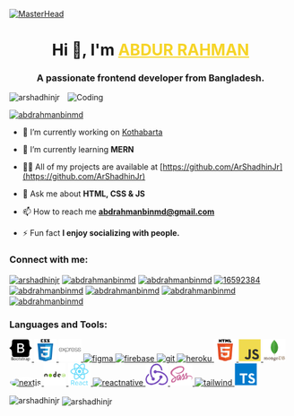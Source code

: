 [![MasterHead](https://repository-images.githubusercontent.com/588181932/e36ec678-7984-4cdd-8e4c-a3932772ff8e)](https://linkedin.com/in/abdrahmanbinmd)
<h1 align="center">Hi 🤝, I'm <a href="https://fb.com/abdrahmanbinmd" target="blank" style="color:#F6D426 ;">ABDUR RAHMAN</a></h1>
<h3 align="center">A passionate frontend developer from Bangladesh.</h3>
<img align="right" width="400" alt="Coding" src="https://miro.medium.com/v2/resize:fit:1358/1*gReLR6hZjwyBxHmfLN1AVw.gif">

<p align="left"> <img src="https://komarev.com/ghpvc/?username=arshadhinjr&label=Profile%20views&color=0e75b6&style=flat" alt="arshadhinjr" /> </p>

<p align="left"> <a href="https://twitter.com/abdrahmanbinmd" target="blank"><img src="https://img.shields.io/twitter/follow/abdrahmanbinmd?logo=twitter&style=for-the-badge" alt="abdrahmanbinmd" /></a> </p>

- 🔭 I’m currently working on [Kothabarta](https://github.com/ArShadhinJr/kothabarta)

- 🌱 I’m currently learning **MERN**

- 👨‍💻 All of my projects are available at [https://github.com/ArShadhinJr](https://github.com/ArShadhinJr)

- 💬 Ask me about **HTML, CSS & JS**

- 📫 How to reach me **abdrahmanbinmd@gmail.com**

- ⚡ Fun fact **I enjoy socializing with people.**

<h3 align="left">Connect with me:</h3>
<p align="left">
<a href="https://codepen.io/arshadhinjr" target="blank"><img align="center" src="https://raw.githubusercontent.com/rahuldkjain/github-profile-readme-generator/master/src/images/icons/Social/codepen.svg" alt="arshadhinjr" height="30" width="40" /></a>
<a href="https://twitter.com/abdrahmanbinmd" target="blank"><img align="center" src="https://raw.githubusercontent.com/rahuldkjain/github-profile-readme-generator/master/src/images/icons/Social/twitter.svg" alt="abdrahmanbinmd" height="30" width="40" /></a>
<a href="https://linkedin.com/in/abdrahmanbinmd" target="blank"><img align="center" src="https://raw.githubusercontent.com/rahuldkjain/github-profile-readme-generator/master/src/images/icons/Social/linked-in-alt.svg" alt="abdrahmanbinmd" height="30" width="40" /></a>
<a href="https://stackoverflow.com/users/16592384" target="blank"><img align="center" src="https://raw.githubusercontent.com/rahuldkjain/github-profile-readme-generator/master/src/images/icons/Social/stack-overflow.svg" alt="16592384" height="30" width="40" /></a>
<a href="https://fb.com/abdrahmanbinmd" target="blank"><img align="center" src="https://raw.githubusercontent.com/rahuldkjain/github-profile-readme-generator/master/src/images/icons/Social/facebook.svg" alt="abdrahmanbinmd" height="30" width="40" /></a>
<a href="https://instagram.com/abdrahmanbinmd" target="blank"><img align="center" src="https://raw.githubusercontent.com/rahuldkjain/github-profile-readme-generator/master/src/images/icons/Social/instagram.svg" alt="abdrahmanbinmd" height="30" width="40" /></a>
<a href="https://dribbble.com/abdrahmanbinmd" target="blank"><img align="center" src="https://raw.githubusercontent.com/rahuldkjain/github-profile-readme-generator/master/src/images/icons/Social/dribbble.svg" alt="abdrahmanbinmd" height="30" width="40" /></a>
<a href="https://discord.gg/abdrahmanbinmd" target="blank"><img align="center" src="https://raw.githubusercontent.com/rahuldkjain/github-profile-readme-generator/master/src/images/icons/Social/discord.svg" alt="abdrahmanbinmd" height="30" width="40" /></a>
</p>

<h3 align="left">Languages and Tools:</h3>
<p align="left"> <a href="https://getbootstrap.com" target="_blank" rel="noreferrer"> <img src="https://raw.githubusercontent.com/devicons/devicon/master/icons/bootstrap/bootstrap-plain-wordmark.svg" alt="bootstrap" width="40" height="40"/> </a> <a href="https://www.w3schools.com/css/" target="_blank" rel="noreferrer"> <img src="https://raw.githubusercontent.com/devicons/devicon/master/icons/css3/css3-original-wordmark.svg" alt="css3" width="40" height="40"/> </a> <a href="https://expressjs.com" target="_blank" rel="noreferrer"> <img src="https://raw.githubusercontent.com/devicons/devicon/master/icons/express/express-original-wordmark.svg" alt="express" width="40" height="40"/> </a> <a href="https://www.figma.com/" target="_blank" rel="noreferrer"> <img src="https://www.vectorlogo.zone/logos/figma/figma-icon.svg" alt="figma" width="40" height="40"/> </a> <a href="https://firebase.google.com/" target="_blank" rel="noreferrer"> <img src="https://www.vectorlogo.zone/logos/firebase/firebase-icon.svg" alt="firebase" width="40" height="40"/> </a> <a href="https://git-scm.com/" target="_blank" rel="noreferrer"> <img src="https://www.vectorlogo.zone/logos/git-scm/git-scm-icon.svg" alt="git" width="40" height="40"/> </a> <a href="https://heroku.com" target="_blank" rel="noreferrer"> <img src="https://www.vectorlogo.zone/logos/heroku/heroku-icon.svg" alt="heroku" width="40" height="40"/> </a> <a href="https://www.w3.org/html/" target="_blank" rel="noreferrer"> <img src="https://raw.githubusercontent.com/devicons/devicon/master/icons/html5/html5-original-wordmark.svg" alt="html5" width="40" height="40"/> </a> <a href="https://developer.mozilla.org/en-US/docs/Web/JavaScript" target="_blank" rel="noreferrer"> <img src="https://raw.githubusercontent.com/devicons/devicon/master/icons/javascript/javascript-original.svg" alt="javascript" width="40" height="40"/> </a> <a href="https://www.mongodb.com/" target="_blank" rel="noreferrer"> <img src="https://raw.githubusercontent.com/devicons/devicon/master/icons/mongodb/mongodb-original-wordmark.svg" alt="mongodb" width="40" height="40"/> </a> <a href="https://nextjs.org/" target="_blank" rel="noreferrer"> <img src="https://cdn.worldvectorlogo.com/logos/next-js.svg" style="border: 1px solid white; border-radius: 50%; background-color: white;"  alt="nextjs" width="40" height="40"> </a> <a href="https://nodejs.org" target="_blank" rel="noreferrer"> <img src="https://raw.githubusercontent.com/devicons/devicon/master/icons/nodejs/nodejs-original-wordmark.svg" alt="nodejs" width="40" height="40"/> </a> <a href="https://reactjs.org/" target="_blank" rel="noreferrer"> <img src="https://raw.githubusercontent.com/devicons/devicon/master/icons/react/react-original-wordmark.svg" alt="react" width="40" height="40"/> </a> <a href="https://reactnative.dev/" target="_blank" rel="noreferrer"> <img src="https://reactnative.dev/img/header_logo.svg" alt="reactnative" width="40" height="40"/> </a> <a href="https://redux.js.org" target="_blank" rel="noreferrer"> <img src="https://raw.githubusercontent.com/devicons/devicon/master/icons/redux/redux-original.svg" alt="redux" width="40" height="40"/> </a> <a href="https://sass-lang.com" target="_blank" rel="noreferrer"> <img src="https://raw.githubusercontent.com/devicons/devicon/master/icons/sass/sass-original.svg" alt="sass" width="40" height="40"/> </a> <a href="https://tailwindcss.com/" target="_blank" rel="noreferrer"> <img src="https://www.vectorlogo.zone/logos/tailwindcss/tailwindcss-icon.svg" alt="tailwind" width="40" height="40"/> </a> <a href="https://www.typescriptlang.org/" target="_blank" rel="noreferrer"> <img src="https://raw.githubusercontent.com/devicons/devicon/master/icons/typescript/typescript-original.svg" alt="typescript" width="40" height="40"/> </a> </p>

<p><img align="left" src="https://github-readme-stats.vercel.app/api/top-langs?username=arshadhinjr&show_icons=true&locale=en&layout=compact" alt="arshadhinjr" /></p>

<p>&nbsp;<img align="center" src="https://github-readme-stats.vercel.app/api?username=arshadhinjr&show_icons=true&locale=en" alt="arshadhinjr" /></p>

